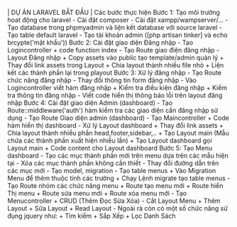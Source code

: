 | DỰ ÁN LARAVEL BẮT ĐẦU |
Các bước thực hiện 
Bước 1: Tạo môi trường hoat động cho laravel
        - Cài đặt composer
        - Cài đặt xampp/wampserver/...
        - Tạo database trong phpmyadmin và liện kết database với source laravel
        - Tạo table default laravel
        - Tạo tài khoản admin ([php artisan tinker] và echo brcypte('mật khẩu'))
Bước 2: Cài đặt giao diện Đăng nhập
        - Tạo Logincontroller
                + code function index
        - Tạo Route giao điện đăng nhập
        - Layout Đăng nhập
                + Copy assets vào public tạo template/admin quản lý
                + Thay đổi link assets trong Layout
                + Chia layout thành nhiều file nhỏ
                + Liện kết các thành phần lại trong playout
Bước 3: Xử lý đăng nhập
        - Tạo Route chức năng đăng nhập
        - Thay đổi thông tin form đăng nhập
        - Vào Logincontroller viết hàm đăng nhập
                + Kiểm tra điều kiện đăng nhập
                + Kiểm tra thông tin đăng nhập
        - Viết code hiển thị thông báo lỗi trên layout đăng nhập
Bước 4: Cài đặt giao diện Admin (dashboard)
        - Tạo Route::middleware('auth') hàm kiểm tra các giao diện cần đăng nhập sử dụng
        - Tạo Route Giao diện admin (dashboard)
        - Tạo Maincontroller
                + Code hàm hiển thị dashboard
        - Xử lý Layout dashboard
                + Thay đổi link assets
                + Chia layout thành nhiều phần head,footer,sidebar,..
                + Tạo Layout main (Mẫu chứa các thành phần xuất hiện nhiều lần)
                + Tạo Layout dashboard gọi Layout main
                + Code content cho Layout dashboard
 Bước 5: Tạo Menu dashboard
        - Tạo các mục thành phần mới trên menu dựa trên các mẫu hiện tại
        - Xóa các mục thành phần không cần thiết
        - Thay đổi đường dẫn trên các mục mới
        - Tạo model, migration
        - Tạo table menus
                + Vào Migration Menu để thêm thuộc tính các trường
                + Chạy Lệnh migrate tạo table menus
        - Tạo Route nhóm các chức năng menu
                + Route tạo menu mới
                + Route hiển Thị menu
                + Route sửa menu mới
                + Route xóa menu mới
        - Tạo Menucontroller
                + CRUD (Thêm Đọc Sửa Xóa)
        - Cắt Layout Menu
                + Thêm Layout
                + Sửa Layout
                + Read Layout
        - Ngoài rà còn có một số chức năng sử đụng jquery như:
                + Tìm kiếm
                + Sắp Xếp
                + Lọc Danh Sách

         
         
         
         
         
         
         
         
         
         
         
         
         
         
         
         
         
         
         
         
         
         
         
         
         
         
         
         
